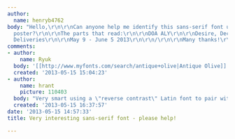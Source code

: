 ```yaml
---
author:
  name: henryb4762
body: "Hello,\r\n\r\nCan anyone help me identify this sans-serif font used in the
  poster?\r\n\r\nThe parts that read:\r\n\r\nDOA ALY\r\n\r\nDesire, Deceit, and Difficult
  Deliveries\r\n\r\nMay 9 - June 5 2013\r\n\r\n/\r\n\r\nMany thanks!\r\n\r\nH"
comments:
- author:
    name: Ryuk
  body: '[[http://www.myfonts.com/search/antique+olive|Antique Olive]]'
  created: '2013-05-15 15:04:23'
- author:
    name: hrant
    picture: 110403
  body: "Very smart using a \"reverse contrast\" Latin font to pair with Arabic.\r\n\r\nhhp\r\n"
  created: '2013-05-15 16:37:57'
date: '2013-05-15 14:57:33'
title: Very interesting sans-serif font - please help!

---
```

